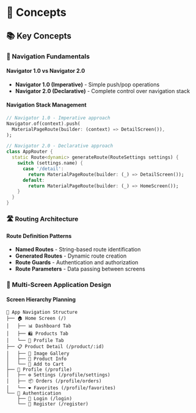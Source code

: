 # 🧭 Concepts

## 📚 **Key Concepts**

### **🧭 Navigation Fundamentals**

#### **Navigator 1.0 vs Navigator 2.0**
- **Navigator 1.0 (Imperative)** - Simple push/pop operations
- **Navigator 2.0 (Declarative)** - Complete control over navigation stack

#### **Navigation Stack Management**
```dart
// Navigator 1.0 - Imperative approach
Navigator.of(context).push(
  MaterialPageRoute(builder: (context) => DetailScreen()),
);

// Navigator 2.0 - Declarative approach
class AppRouter {
  static Route<dynamic> generateRoute(RouteSettings settings) {
    switch (settings.name) {
      case '/detail':
        return MaterialPageRoute(builder: (_) => DetailScreen());
      default:
        return MaterialPageRoute(builder: (_) => HomeScreen());
    }
  }
}
```

### **🛣️ Routing Architecture**

#### **Route Definition Patterns**
- **Named Routes** - String-based route identification
- **Generated Routes** - Dynamic route creation
- **Route Guards** - Authentication and authorization
- **Route Parameters** - Data passing between screens

### **📱 Multi-Screen Application Design**

#### **Screen Hierarchy Planning**
```
📱 App Navigation Structure
├── 🏠 Home Screen (/)
│   ├── 📊 Dashboard Tab
│   ├── 🛍️ Products Tab
│   └── 👤 Profile Tab
├── 📋 Product Detail (/product/:id)
│   ├── 📸 Image Gallery
│   ├── 📝 Product Info
│   └── 🛒 Add to Cart
├── 👤 Profile (/profile)
│   ├── ⚙️ Settings (/profile/settings)
│   ├── 📦 Orders (/profile/orders)
│   └── ❤️ Favorites (/profile/favorites)
└── 🔐 Authentication
    ├── 📝 Login (/login)
    └── 📝 Register (/register)
```